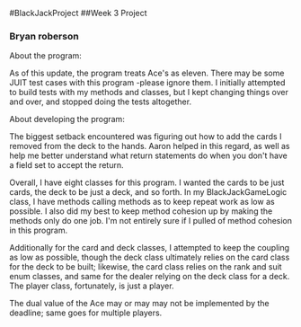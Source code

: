 #BlackJackProject
##Week 3 Project
### Bryan roberson


About the program:

As of this update, the program treats Ace's as eleven. There may be some JUIT test
cases with this program -please ignore them. I initially attempted to build tests with my methods and classes, but I kept changing things over and over, and stopped doing the tests altogether.

About developing the program:

The biggest setback encountered was figuring out how to add the cards I removed from the deck to the hands. Aaron helped in this regard, as well as help me better understand what return statements do when you don't have a field set to accept the return. 

Overall, I have eight classes for this program. I wanted the cards to be just cards,
the deck to be just a deck, and so forth. In my BlackJackGameLogic class, I have methods calling methods as to keep repeat work as low as possible. I also did my best to keep method cohesion up by making the methods only do one job. I'm not entirely sure if I pulled of method cohesion in this program.

Additionally for the card and deck classes, I attempted to keep the coupling as low as possible, though the deck class ultimately relies on the card class for the deck to be built; likewise, the card class relies on the rank and suit enum classes, and same for the dealer relying on the deck class for a deck. The player class, fortunately, is just a player. 

The dual value of the Ace may or may may not be implemented by the deadline; same goes for multiple players. 
